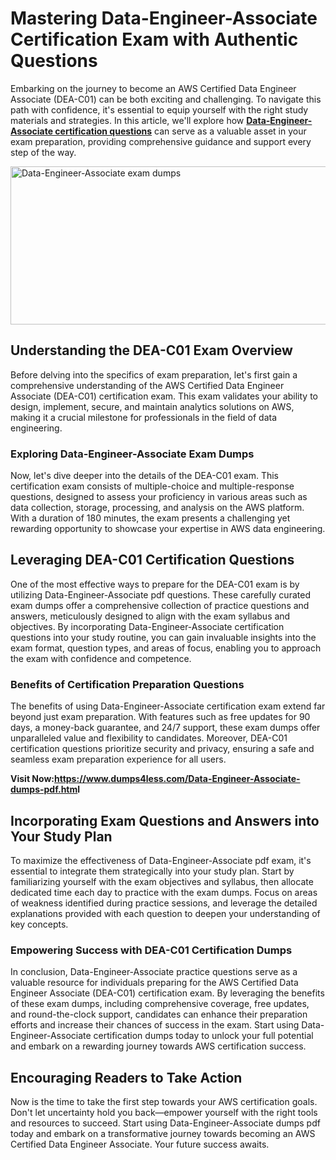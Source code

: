 <h1><strong>Mastering Data-Engineer-Associate Certification Exam with Authentic Questions<br /></strong></h1>
<p>Embarking on the journey to become an AWS Certified Data Engineer Associate (DEA-C01) can be both exciting and challenging. To navigate this path with confidence, it's essential to equip yourself with the right study materials and strategies. In this article, we'll explore how <a href="https://www.dumps4less.com/Data-Engineer-Associate-dumps-pdf.html"><strong>Data-Engineer-Associate certification questions</strong></a> can serve as a valuable asset in your exam preparation, providing comprehensive guidance and support every step of the way.</p>
<p><a href="https://www.dumps4less.com/Data-Engineer-Associate-dumps-pdf.html"><img src="https://i.ibb.co/X5n2HkL/image.png" alt="Data-Engineer-Associate exam dumps" width="760" height="253" /></a></p>
<h2><strong>Understanding the DEA-C01 Exam Overview</strong></h2>
<p>Before delving into the specifics of exam preparation, let's first gain a comprehensive understanding of the AWS Certified Data Engineer Associate (DEA-C01) certification exam. This exam validates your ability to design, implement, secure, and maintain analytics solutions on AWS, making it a crucial milestone for professionals in the field of data engineering.</p>
<h3><strong>Exploring Data-Engineer-Associate Exam&nbsp;Dumps</strong></h3>
<p>Now, let's dive deeper into the details of the DEA-C01 exam. This certification exam consists of multiple-choice and multiple-response questions, designed to assess your proficiency in various areas such as data collection, storage, processing, and analysis on the AWS platform. With a duration of 180 minutes, the exam presents a challenging yet rewarding opportunity to showcase your expertise in AWS data engineering.</p>
<h2><strong>Leveraging DEA-C01 Certification Questions</strong></h2>
<p>One of the most effective ways to prepare for the DEA-C01 exam is by utilizing Data-Engineer-Associate pdf questions. These carefully curated exam dumps offer a comprehensive collection of practice questions and answers, meticulously designed to align with the exam syllabus and objectives. By incorporating Data-Engineer-Associate certification questions into your study routine, you can gain invaluable insights into the exam format, question types, and areas of focus, enabling you to approach the exam with confidence and competence.</p>
<h3><strong>Benefits of Certification Preparation Questions</strong></h3>
<p>The benefits of using Data-Engineer-Associate certification&nbsp;exam extend far beyond just exam preparation. With features such as free updates for 90 days, a money-back guarantee, and 24/7 support, these exam dumps offer unparalleled value and flexibility to candidates. Moreover, DEA-C01 certification questions prioritize security and privacy, ensuring a safe and seamless exam preparation experience for all users.</p>
<p><strong>Visit Now:<a href="https://www.dumps4less.com/Data-Engineer-Associate-dumps-pdf.htm">https://www.dumps4less.com/Data-Engineer-Associate-dumps-pdf.htm</a>l</strong></p>
<h2><strong>Incorporating Exam Questions and Answers into Your Study Plan</strong></h2>
<p>To maximize the effectiveness of Data-Engineer-Associate pdf exam, it's essential to integrate them strategically into your study plan. Start by familiarizing yourself with the exam objectives and syllabus, then allocate dedicated time each day to practice with the exam dumps. Focus on areas of weakness identified during practice sessions, and leverage the detailed explanations provided with each question to deepen your understanding of key concepts.</p>
<h3><strong>Empowering Success with DEA-C01 Certification Dumps</strong></h3>
<p>In conclusion, Data-Engineer-Associate&nbsp;practice questions serve as a valuable resource for individuals preparing for the AWS Certified Data Engineer Associate (DEA-C01) certification exam. By leveraging the benefits of these exam dumps, including comprehensive coverage, free updates, and round-the-clock support, candidates can enhance their preparation efforts and increase their chances of success in the exam. Start using Data-Engineer-Associate certification dumps today to unlock your full potential and embark on a rewarding journey towards AWS certification success.</p>
<h2><strong>Encouraging Readers to Take Action</strong></h2>
<p>Now is the time to take the first step towards your AWS certification goals. Don't let uncertainty hold you back&mdash;empower yourself with the right tools and resources to succeed. Start using Data-Engineer-Associate dumps pdf today and embark on a transformative journey towards becoming an AWS Certified Data Engineer Associate. Your future success awaits.</p>

